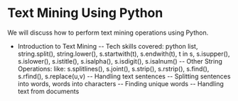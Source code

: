 # Text Mining Using Python
We will discuss how to perform text mining operations using Python.
- Introduction to Text Mining
-- Tech skills covered: python list, string.split(), string.lower(), s.startwith(t), s.endwith(t), t in s, s.isupper(), s.islower(), s.istitle(), s.isalpha(), s.isdigit(), s.isalnum()
-- Other String Operations: like: s.splitlines(), s.joint(), s.strip(), s.rstrip(), s.find(), s.rfind(), s.replace(u,v)
-- Handling text sentences
-- Splitting sentences into words, words into characters
-- Finding unique words
-- Handling text from documents
